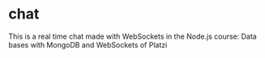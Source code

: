 # chat
This is a real time chat made with WebSockets in the Node.js course: Data bases with MongoDB and WebSockets of Platzi 
